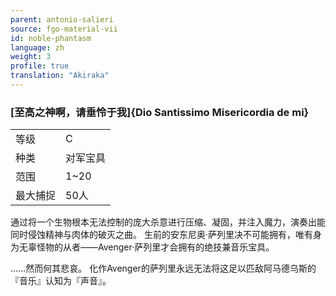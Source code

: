 ```yaml
---
parent: antonio-salieri
source: fgo-material-vii
id: noble-phantasm
language: zh
weight: 3
profile: true
translation: "Akiraka"
---
```


### [至高之神啊，请垂怜于我]{Dio Santissimo Misericordia de mi}

<table>
  <tr><td>等级</td><td>C</td></tr>
  <tr><td>种类</td><td>对军宝具</td></tr>
  <tr><td>范围</td><td>1~20</td></tr>
  <tr><td>最大捕捉</td><td>50人</td></tr>
</table>

通过将一个生物根本无法控制的庞大杀意进行压缩、凝固，并注入魔力，演奏出能同时侵蚀精神与肉体的破灭之曲。
生前的安东尼奥·萨列里决不可能拥有，唯有身为无辜怪物的从者——Avenger·萨列里才会拥有的绝技兼音乐宝具。

……然而何其悲哀。
化作Avenger的萨列里永远无法将这足以匹敌阿马德乌斯的『音乐』认知为『声音』。 
